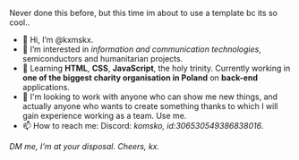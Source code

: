 Never done this before, but this time im about to use a template bc its so cool..

- 👋 Hi, I’m @kxmskx.
- 👀 I’m interested in <em>information and communication technologies</em>, semiconductors and humanitarian projects.
- 🌱 Learning <strong>HTML</strong>, <strong>CSS</strong>, <strong>JavaScript</strong>, the holy trinity. Currently working in <strong>one of the biggest charity organisation in Poland</strong> on <strong>back-end</strong> applications.
- 🤝 I'm looking to work with anyone who can show me new things, and actually anyone who wants to create something thanks to which I will gain experience working as a team. Use me.
- 📫 How to reach me: Discord: <i>komsko, id:306530549386838016</i>.

<i>DM me, I'm at your disposal.
Cheers,
kx.</i>
